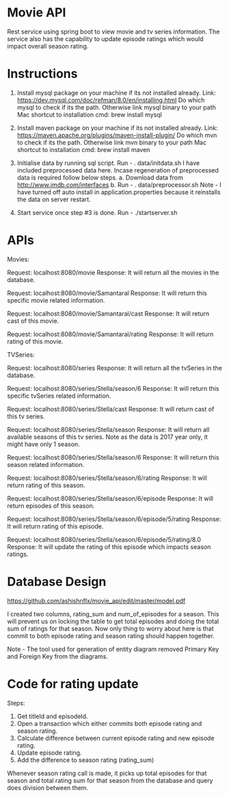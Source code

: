 # Movie API

Rest service using spring boot to view movie and tv series information. 
The service also has the capability to update episode ratings which would impact overall season rating.

# Instructions

1. Install mysql package on your machine if its not installed already.
   Link: https://dev.mysql.com/doc/refman/8.0/en/installing.html
   Do which mysql to check if its the path. Otherwise link mysql binary to your path
   Mac shortcut to installation cmd: brew install mysql
   
2. Install maven package on your machine if its not installed already.
   Link: https://maven.apache.org/plugins/maven-install-plugin/
   Do which mvn to check if its the path. Otherwise link mvn binary to your path
   Mac shortcut to installation cmd: brew install maven
   
3. Initialise data by running sql script.
   Run - . data/initdata.sh
   I have included preprocessed data here. Incase regeneration of preprocessed data is required follow below steps.
    a. Download data from http://www.imdb.com/interfaces
    b. Run - . data/preprocessor.sh <directory of downloaded files in a.> <output directory>
   Note - I have turned off auto install in application.properties because it reinstalls the data on server restart.
   
   
4. Start service once step #3 is done.
   Run - ./startserver.sh
   

# APIs

Movies:

Request: localhost:8080/movie
Response: It will return all the movies in the database.

Request: localhost:8080/movie/Samantaral
Response: It will return this specific movie related information.

Request: localhost:8080/movie/Samantaral/cast
Response: It will return cast of this movie.

Request: localhost:8080/movie/Samantaral/rating
Response: It will return rating of this movie.

TVSeries:

Request: localhost:8080/series
Response: It will return all the tvSeries in the database.

Request: localhost:8080/series/Stella/season/6
Response: It will return this specific tvSeries related information.

Request: localhost:8080/series/Stella/cast
Response: It will return cast of this tv series.

Request: localhost:8080/series/Stella/season
Response: It will return all available seasons of this tv series. 
          Note as the data is 2017 year only, it might have only 1 season.
          
          
Request: localhost:8080/series/Stella/season/6
Response: It will return this season related information.

Request: localhost:8080/series/Stella/season/6/rating
Response: It will return rating of this season.

Request: localhost:8080/series/Stella/season/6/episode
Response: It will return episodes of this season.

Request: localhost:8080/series/Stella/season/6/episode/5/rating
Response: It will return rating of this episode.

Request: localhost:8080/series/Stella/season/6/episode/5/rating/8.0
Response: It will update the rating of this episode which impacts season ratings.

# Database Design
   
  https://github.com/ashishnflx/movie_api/edit/master/model.pdf
  
  I created two columns, rating_sum and num_of_episodes for a season.
  This will prevent us on locking the table to get total episodes and doing the total sum of ratings for that season.
  Now only thing to worry about here is that commit to both episode rating and season rating should happen together.
  
  Note - The tool used for generation of entity diagram removed Primary Key and Foreign Key from the diagrams.
  

# Code for rating update

  Steps:
  1. Get titleId and episodeId.
  2. Open a transaction which either commits both episode rating and season rating.
  3. Calculate difference between current episode rating and new episode rating.
  4. Update episode rating.
  5. Add the difference to season rating (rating_sum)
  
  Whenever season rating call is made, it picks up total episodes for that season and total rating sum for that season from     the database and query does division between them.
  

